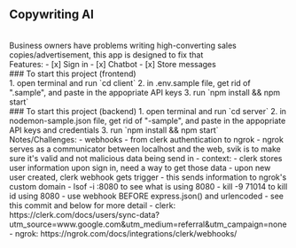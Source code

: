 ## Copywriting AI
<br>
Business owners have problems writing high-converting sales copies/advertisement, this app is designed to fix that
<br>
Features:
- [x] Sign in
- [x] Chatbot
- [x] Store messages
<br>
### To start this project (frontend)
<br>
1. open terminal and run `cd client`
2. in .env.sample file, get rid of ".sample", and paste in the appopriate API keys
3. run `npm install && npm start`
<br>
### To start this project (backend)
1. open terminal and run `cd server`
2. in nodemon-sample.json file, get rid of "-sample", and paste in the appopriate API keys and credentials
3. run `npm install && npm start`
<br>
Notes/Challenges:
- webhooks - from clerk authentication to ngrok
    - ngrok serves as a communicator between localhost and the web, svik is to make sure it's valid and not malicious data being send in
    - context:
        - clerk stores user information upon sign in, need a way to get those data
    - upon new user created, clerk webhook gets trigger
    - this sends information to ngrok's custom domain
    - lsof -i :8080 to see what is using 8080
    - kill -9 71014 to kill id using 8080
    - use webhook BEFORE express.json() and urlencoded
    - see this commit and below for more detail
    - clerk: https://clerk.com/docs/users/sync-data?utm_source=www.google.com&utm_medium=referral&utm_campaign=none
    - ngrok: https://ngrok.com/docs/integrations/clerk/webhooks/